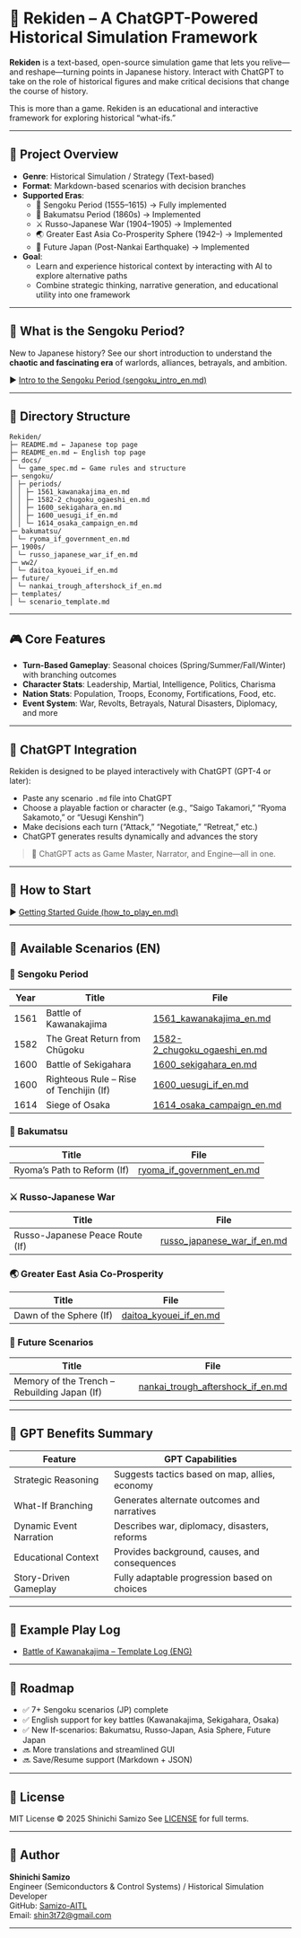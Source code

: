 # 🏯 Rekiden – A ChatGPT-Powered Historical Simulation Framework

**Rekiden** is a text-based, open-source simulation game that lets you relive—and reshape—turning points in Japanese history.
Interact with ChatGPT to take on the role of historical figures and make critical decisions that change the course of history.

This is more than a game. Rekiden is an educational and interactive framework for exploring historical “what-ifs.”

---

## 🎯 Project Overview

- **Genre**: Historical Simulation / Strategy (Text-based)
- **Format**: Markdown-based scenarios with decision branches
- **Supported Eras**:
  - 🏯 Sengoku Period (1555–1615) → Fully implemented
  - 🎌 Bakumatsu Period (1860s) → Implemented
  - ⚔️ Russo-Japanese War (1904–1905) → Implemented
  - 🌏 Greater East Asia Co-Prosperity Sphere (1942–) → Implemented
  - 🔮 Future Japan (Post-Nankai Earthquake) → Implemented
- **Goal**:
  - Learn and experience historical context by interacting with AI to explore alternative paths
  - Combine strategic thinking, narrative generation, and educational utility into one framework

---

## 🏯 What is the Sengoku Period?

New to Japanese history?
See our short introduction to understand the **chaotic and fascinating era** of warlords, alliances, betrayals, and ambition.

▶︎ [Intro to the Sengoku Period (sengoku_intro_en.md)](./docs/sengoku_intro_en.md)

---

## 📂 Directory Structure

```
Rekiden/
├─ README.md ← Japanese top page
├─ README_en.md ← English top page
├─ docs/
│ └─ game_spec.md ← Game rules and structure
├─ sengoku/
│ ├─ periods/
│ │ ├─ 1561_kawanakajima_en.md
│ │ ├─ 1582-2_chugoku_ogaeshi_en.md
│ │ ├─ 1600_sekigahara_en.md
│ │ ├─ 1600_uesugi_if_en.md
│ │ └─ 1614_osaka_campaign_en.md
├─ bakumatsu/
│ └─ ryoma_if_government_en.md
├─ 1900s/
│ └─ russo_japanese_war_if_en.md
├─ ww2/
│ └─ daitoa_kyouei_if_en.md
├─ future/
│ └─ nankai_trough_aftershock_if_en.md
├─ templates/
│ └─ scenario_template.md
```

---

## 🎮 Core Features

- **Turn-Based Gameplay**: Seasonal choices (Spring/Summer/Fall/Winter) with branching outcomes
- **Character Stats**: Leadership, Martial, Intelligence, Politics, Charisma
- **Nation Stats**: Population, Troops, Economy, Fortifications, Food, etc.
- **Event System**: War, Revolts, Betrayals, Natural Disasters, Diplomacy, and more

---

## 🤖 ChatGPT Integration

Rekiden is designed to be played interactively with ChatGPT (GPT-4 or later):

- Paste any scenario `.md` file into ChatGPT
- Choose a playable faction or character (e.g., “Saigo Takamori,” “Ryoma Sakamoto,” or “Uesugi Kenshin”)
- Make decisions each turn (“Attack,” “Negotiate,” “Retreat,” etc.)
- ChatGPT generates results dynamically and advances the story

> 🧠 ChatGPT acts as Game Master, Narrator, and Engine—all in one.

---

## 📘 How to Start

▶︎ [Getting Started Guide (how_to_play_en.md)](./docs/how_to_play_en.md)

---

## 📜 Available Scenarios (EN)

### 🏯 Sengoku Period
| Year | Title | File |
|--------|------------------------------------------|--------------------------------------------------------|
| 1561 | Battle of Kawanakajima | [1561_kawanakajima_en.md](./sengoku/periods/1561_kawanakajima_en.md) |
| 1582 | The Great Return from Chūgoku | [1582-2_chugoku_ogaeshi_en.md](./sengoku/periods/1582-2_chugoku_ogaeshi_en.md) |
| 1600 | Battle of Sekigahara | [1600_sekigahara_en.md](./sengoku/periods/1600_sekigahara_en.md) |
| 1600 | Righteous Rule – Rise of Tenchijin (If) | [1600_uesugi_if_en.md](./sengoku/periods/1600_uesugi_if_en.md) |
| 1614 | Siege of Osaka | [1614_osaka_campaign_en.md](./sengoku/periods/1614_osaka_campaign_en.md) |

### 🎌 Bakumatsu
| Title | File |
|------------------|--------------------------------------------------------|
| Ryoma’s Path to Reform (If) | [ryoma_if_government_en.md](./bakumatsu/ryoma_if_government_en.md) |

### ⚔️ Russo-Japanese War
| Title | File |
|------------------|--------------------------------------------------------|
| Russo-Japanese Peace Route (If) | [russo_japanese_war_if_en.md](./1900s/russo_japanese_war_if_en.md) |

### 🌏 Greater East Asia Co-Prosperity
| Title | File |
|------------------|--------------------------------------------------------|
| Dawn of the Sphere (If) | [daitoa_kyouei_if_en.md](./ww2/daitoa_kyouei_if_en.md) |

### 🔮 Future Scenarios
| Title | File |
|------------------------------|-----------------------------------------------------------|
| Memory of the Trench – Rebuilding Japan (If) | [nankai_trough_aftershock_if_en.md](./future/nankai_trough_aftershock_if_en.md) |

---

## 🧠 GPT Benefits Summary

| Feature | GPT Capabilities |
|------------------------|----------------------------------------------------|
| Strategic Reasoning | Suggests tactics based on map, allies, economy |
| What-If Branching | Generates alternate outcomes and narratives |
| Dynamic Event Narration| Describes war, diplomacy, disasters, reforms |
| Educational Context | Provides background, causes, and consequences |
| Story-Driven Gameplay | Fully adaptable progression based on choices |

---

## 🧪 Example Play Log

- [Battle of Kawanakajima – Template Log (ENG)](templates/1561_kawanakajima_template_en.md)

---

## 🚀 Roadmap

- ✅ 7+ Sengoku scenarios (JP) complete
- ✅ English support for key battles (Kawanakajima, Sekigahara, Osaka)
- ✅ New If-scenarios: Bakumatsu, Russo-Japan, Asia Sphere, Future Japan
- 🔜 More translations and streamlined GUI
- 🔜 Save/Resume support (Markdown + JSON)

---

## 📜 License

MIT License © 2025 Shinichi Samizo
See [LICENSE](./LICENSE) for full terms.

---

## 👤 Author

**Shinichi Samizo**  
Engineer (Semiconductors & Control Systems) / Historical Simulation Developer  
GitHub: [Samizo-AITL](https://github.com/Samizo-AITL)  
Email: [shin3t72@gmail.com](mailto:shin3t72@gmail.com)

---
